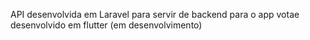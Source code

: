 <p>API desenvolvida em Laravel para servir de backend para o app votae desenvolvido em flutter (em desenvolvimento)</p>
